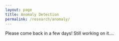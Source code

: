 ```yaml
---
layout: page
title: Anomaly Detection
permalink: /research/anomaly/
---
```



Please come back in a few days! Still working on it....
